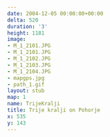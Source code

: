 ```yaml
---
date: 2004-12-05 00:00:00+00:00
delta: 520
duration: '3'
height: 1181
image:
- M_1_2101.JPG
- M_1_2101.JPG
- M_1_2102.JPG
- M_1_2103.JPG
- M_1_2104.JPG
- mapgps.jpg
- path_1.gif
layout: stub
map: 1
name: TrijeKralji
title: Trije kralji on Pohorje
x: 535
y: 143
---
```

